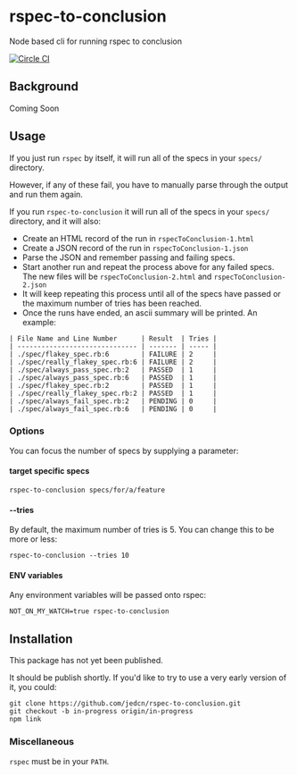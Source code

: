 # rspec-to-conclusion

Node based cli for running rspec to conclusion

[![Circle CI](https://circleci.com/gh/jedcn/rspec-to-conclusion.svg?style=svg)](https://circleci.com/gh/jedcn/rspec-to-conclusion)

## Background

Coming Soon

## Usage

If you just run `rspec` by itself, it will run all of the specs in
your `specs/` directory.

However, if any of these fail, you have to manually parse through the
output and run them again.

If you run `rspec-to-conclusion` it will run all of the specs in your
`specs/` directory, and it will also:

* Create an HTML record of the run in `rspecToConclusion-1.html`
* Create a JSON record of the run in `rspecToConclusion-1.json`
* Parse the JSON and remember passing and failing specs.
* Start another run and repeat the process above for any failed
  specs. The new files will be `rspecToConclusion-2.html` and
  `rspecToConclusion-2.json`
* It will keep repeating this process until all of the specs have
  passed or the maximum number of tries has been reached.
* Once the runs have ended, an ascii summary will be printed. An
  example:

```
| File Name and Line Number      | Result  | Tries |
| ------------------------------ | ------- | ----- |
| ./spec/flakey_spec.rb:6        | FAILURE | 2     |
| ./spec/really_flakey_spec.rb:6 | FAILURE | 2     |
| ./spec/always_pass_spec.rb:2   | PASSED  | 1     |
| ./spec/always_pass_spec.rb:6   | PASSED  | 1     |
| ./spec/flakey_spec.rb:2        | PASSED  | 1     |
| ./spec/really_flakey_spec.rb:2 | PASSED  | 1     |
| ./spec/always_fail_spec.rb:2   | PENDING | 0     |
| ./spec/always_fail_spec.rb:6   | PENDING | 0     |
```

### Options

You can focus the number of specs by supplying a parameter:

#### target specific specs

    rspec-to-conclusion specs/for/a/feature

#### --tries

By default, the maximum number of tries is 5. You can change this to
be more or less:

    rspec-to-conclusion --tries 10

#### ENV variables

Any environment variables will be passed onto rspec:

    NOT_ON_MY_WATCH=true rspec-to-conclusion

## Installation

This package has not yet been published.

It should be publish shortly. If you'd like to try to use a very early
version of it, you could:

    git clone https://github.com/jedcn/rspec-to-conclusion.git
    git checkout -b in-progress origin/in-progress
    npm link

### Miscellaneous

`rspec` must be in your `PATH`.
